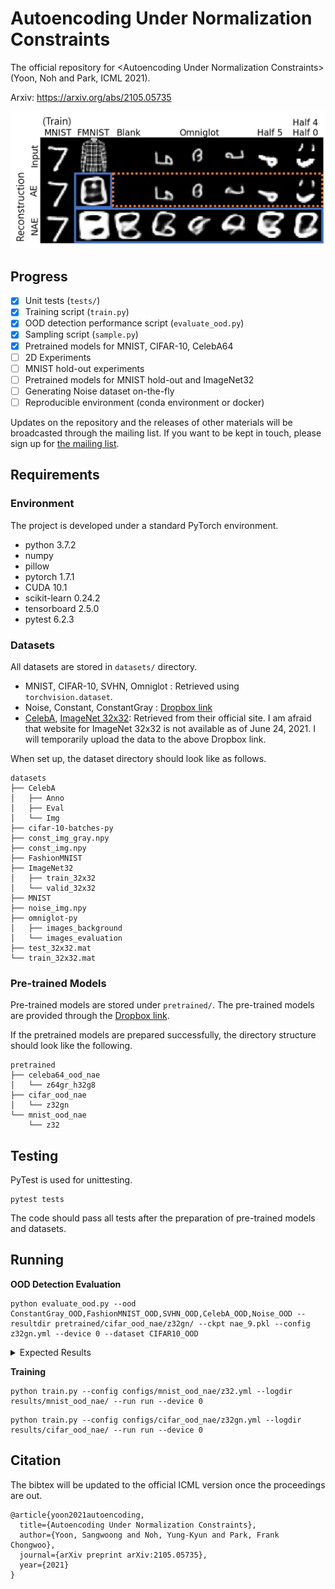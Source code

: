 # Autoencoding Under Normalization Constraints

The official repository for &lt;Autoencoding Under Normalization Constraints> (Yoon, Noh and Park, ICML 2021).

Arxiv: https://arxiv.org/abs/2105.05735

![MNIST-figure](fig_mnist_recon_with_box_v2.png)

## Progress

- [x] Unit tests (`tests/`)
- [x] Training script (`train.py`)
- [x] OOD detection performance script  (`evaluate_ood.py`)
- [x] Sampling script (`sample.py`)
- [x] Pretrained models for MNIST, CIFAR-10, CelebA64
- [ ] 2D Experiments
- [ ] MNIST hold-out experiments
- [ ] Pretrained models for MNIST hold-out and ImageNet32
- [ ] Generating Noise dataset on-the-fly
- [ ] Reproducible environment (conda environment or docker)

Updates on the repository and the releases of other materials will be broadcasted through the mailing list. If you want to be kept in touch, please sign up for [the mailing list](https://mailchi.mp/32e7ca8a0a85/autoencoding-under-normalization-constraints).

## Requirements

### Environment

The project is developed under a standard PyTorch environment.

- python 3.7.2
- numpy
- pillow
- pytorch 1.7.1
- CUDA 10.1
- scikit-learn 0.24.2
- tensorboard 2.5.0
- pytest 6.2.3


### Datasets

All datasets are stored in `datasets/` directory.

- MNIST, CIFAR-10, SVHN, Omniglot : Retrieved using `torchvision.dataset`.
- Noise, Constant, ConstantGray : [Dropbox link](https://www.dropbox.com/sh/u41ewgwujuvqvpm/AABM6YbklJFAruczJPhBWNwZa?dl=0)
- [CelebA](https://mmlab.ie.cuhk.edu.hk/projects/CelebA.html), [ImageNet 32x32](http://image-net.org/small/download.php): Retrieved from their official site. I am afraid that website for ImageNet 32x32 is not available as of June 24, 2021. I will temporarily upload the data to the above Dropbox link.

When set up, the dataset directory should look like as follows.

```
datasets
├── CelebA
│   ├── Anno
│   ├── Eval
│   └── Img
├── cifar-10-batches-py
├── const_img_gray.npy
├── const_img.npy
├── FashionMNIST
├── ImageNet32
│   ├── train_32x32
│   └── valid_32x32
├── MNIST
├── noise_img.npy
├── omniglot-py
│   ├── images_background
│   └── images_evaluation
├── test_32x32.mat
└── train_32x32.mat

```

### Pre-trained Models

Pre-trained models are stored under `pretrained/`. The pre-trained models are provided through the [Dropbox link](https://www.dropbox.com/sh/u41ewgwujuvqvpm/AABM6YbklJFAruczJPhBWNwZa?dl=0).

If the pretrained models are prepared successfully, the directory structure should look like the following.

```
pretrained
├── celeba64_ood_nae
│   └── z64gr_h32g8
├── cifar_ood_nae
│   └── z32gn
└── mnist_ood_nae
    └── z32
```

## Testing

PyTest is used for unittesting.

```
pytest tests
```

The code should pass all tests after the preparation of pre-trained models and datasets.

## Running

**OOD Detection Evaluation**

```
python evaluate_ood.py --ood ConstantGray_OOD,FashionMNIST_OOD,SVHN_OOD,CelebA_OOD,Noise_OOD --resultdir pretrained/cifar_ood_nae/z32gn/ --ckpt nae_9.pkl --config z32gn.yml --device 0 --dataset CIFAR10_OOD
```

<details>
  <summary>Expected Results</summary>

  ```
  OOD Detection Results in AUC
  ConstantGray_OOD:0.9632
  FashionMNIST_OOD:0.8193
  SVHN_OOD:0.9196
  CelebA_OOD:0.8873
  Noise_OOD:1.0000
  ```
</details>


**Training**

```
python train.py --config configs/mnist_ood_nae/z32.yml --logdir results/mnist_ood_nae/ --run run --device 0
```

```
python train.py --config configs/cifar_ood_nae/z32gn.yml --logdir results/cifar_ood_nae/ --run run --device 0
```

## Citation

The bibtex will be updated to the official ICML version once the proceedings are out.

```
@article{yoon2021autoencoding,
  title={Autoencoding Under Normalization Constraints},
  author={Yoon, Sangwoong and Noh, Yung-Kyun and Park, Frank Chongwoo},
  journal={arXiv preprint arXiv:2105.05735},
  year={2021}
}
```
